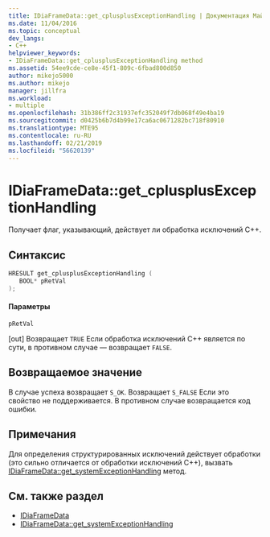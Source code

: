 ```yaml
---
title: IDiaFrameData::get_cplusplusExceptionHandling | Документация Майкрософт
ms.date: 11/04/2016
ms.topic: conceptual
dev_langs:
- C++
helpviewer_keywords:
- IDiaFrameData::get_cplusplusExceptionHandling method
ms.assetid: 54ee9cde-ce8e-45f1-809c-6fbad800d850
author: mikejo5000
ms.author: mikejo
manager: jillfra
ms.workload:
- multiple
ms.openlocfilehash: 31b386ff2c31937efc352049f7db068f49e4ba19
ms.sourcegitcommit: d0425b6b7d4b99e17ca6ac0671282bc718f80910
ms.translationtype: MTE95
ms.contentlocale: ru-RU
ms.lasthandoff: 02/21/2019
ms.locfileid: "56620139"
---
```

# <a name="idiaframedatagetcplusplusexceptionhandling"></a>IDiaFrameData::get_cplusplusExceptionHandling
Получает флаг, указывающий, действует ли обработка исключений C++.

## <a name="syntax"></a>Синтаксис

```C++
HRESULT get_cplusplusExceptionHandling ( 
   BOOL* pRetVal
);
```

#### <a name="parameters"></a>Параметры
 `pRetVal`

[out] Возвращает `TRUE` Если обработка исключений C++ является по сути, в противном случае — возвращает `FALSE`.

## <a name="return-value"></a>Возвращаемое значение
 В случае успеха возвращает `S_OK`. Возвращает `S_FALSE` Если это свойство не поддерживается. В противном случае возвращается код ошибки.

## <a name="remarks"></a>Примечания
 Для определения структурированных исключений действует обработки (это сильно отличается от обработки исключений C++), вызвать [IDiaFrameData::get_systemExceptionHandling](../../debugger/debug-interface-access/idiaframedata-get-systemexceptionhandling.md) метод.

## <a name="see-also"></a>См. также раздел
- [IDiaFrameData](../../debugger/debug-interface-access/idiaframedata.md)
- [IDiaFrameData::get_systemExceptionHandling](../../debugger/debug-interface-access/idiaframedata-get-systemexceptionhandling.md)